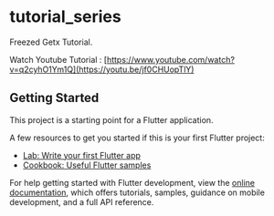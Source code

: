 # tutorial_series

Freezed Getx Tutorial.

Watch Youtube Tutorial : [https://www.youtube.com/watch?v=q2cyhO1Ym1Q](https://youtu.be/jf0CHUopTlY)

## Getting Started

This project is a starting point for a Flutter application.

A few resources to get you started if this is your first Flutter project:

- [Lab: Write your first Flutter app](https://docs.flutter.dev/get-started/codelab)
- [Cookbook: Useful Flutter samples](https://docs.flutter.dev/cookbook)

For help getting started with Flutter development, view the
[online documentation](https://docs.flutter.dev/), which offers tutorials,
samples, guidance on mobile development, and a full API reference.
